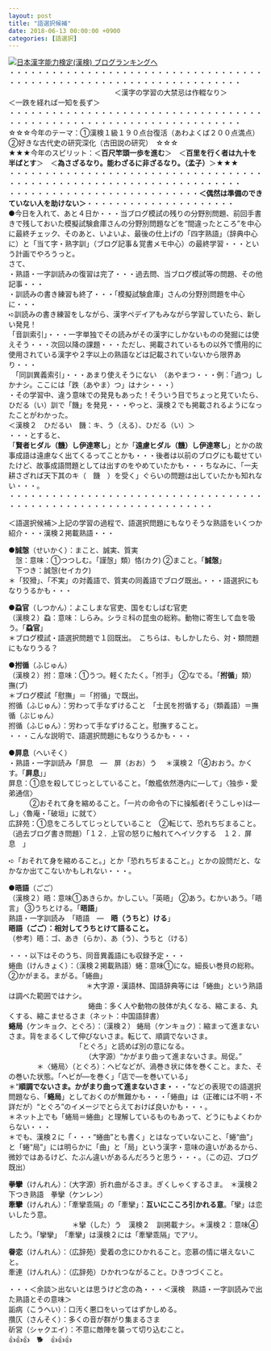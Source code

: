 ```yaml
---
layout: post
title: "語選択候補"
date: 2018-06-13 00:00:00 +0900
categories: [語選択]
---
```


[![](/syuusyuu9701/assets/images/語選択候補-br_c_3028_1.gif)](http://blog.with2.net/link.php?1659096:3028 "日本漢字能力検定(漢検) ブログランキングへ")[日本漢字能力検定(漢検) ブログランキングへ](http://blog.with2.net/link.php?1659096:3028)  
・・・・・・・・・・・・・・・・・・・・・・・・・・・・・・・・・・・・・・・・・・・・・・・・・・・・・・・・・・・・・・・・・・・・・  
　　　　　　　　　　　　　　　＜漢字の学習の大禁忌は作輟なり＞　　　　　＜一跌を経れば一知を長ず＞　　　　　  
・・・・・・・・・・・・・・・・・・・・・・・・・・・・・・・・・・・・・・・・・・・・・・・・・・・・・・・・・・・・・・・・・・・・・  
☆☆☆今年のテーマ：①漢検１級１９０点台復活（あわよくば２００点満点）　②好きな古代史の研究深化（古田説の研究）　☆☆☆  
★★★今年のスピリット：＜**百尺竿頭一歩を進む**＞　＜**百里を行く者は九十を半ばとす**＞　＜**為さざるなり。能わざるに非ざるなり。（孟子）**＞★★★  
・・・・・・・・・・・・・・・・・・・・・・・・・・・・・・・・・・・・・・・・・・・・・・・・・・・・・・・・・・・・・・・・・・・・・  
・・・・・・・・・・・・・・・・・・・・・・・・・・・**＜偶然は準備のできていない人を助けない＞**・・・・・・・・・・・・・・・・・・・・・  
●今日を入れて、あと４日か・・・当ブログ模試の残りの分野別問題、前回手書きで残しておいた模擬試験倉庫さんの分野別問題などを“間違ったところ”を中心に最終チェック、そのあと、いよいよ、最後の仕上げの「四字熟語」（辞典中心に）と「当て字・熟字訓」（ブログ記事＆覚書メモ中心）の最終学習・・・という計画でやろうっと。  
さて、  
・熟語・一字訓読みの復習は完了・・・過去問、当ブログ模試等の問題、その他記事・・・  
・訓読みの書き練習も終了・・・「模擬試験倉庫」さんの分野別問題を中心に・・・  
➪訓読みの書き練習をしながら、漢字ペデイアもみながら学習していたら、新しい発見！  
「音訓索引」・・・一字単独でその読みがその漢字にしかないものの発掘には使えそう・・・次回以降の課題・・・ただし、掲載されているもの以外で慣用的に使用されている漢字や２字以上の熟語などは記載されていないから限界あり・・・  
　「同訓異義索引」・・・あまり使えそうにない　（あやまつ・・・例：「過つ」しかナシ。ここには「跌（あやま）つ」はナシ・・・）  
・その学習中、違う意味での発見もあった！そういう目でちょっと見ていたら、ひだる（い）訓で「饑」を発見・・・やっと、漢検２でも掲載されるようになったことがわかった。  
＜漢検２　ひだるい　饑：キ、う（える）、ひだる（い）＞  
・・・とすると、  
「**賢者ヒダル（饑）し伊達寒し**」とか「**遠慮ヒダル（饑）し伊達寒し**」とかの故事成語は遠慮なく出てくるってことかも・・・後者は以前のブログにも載せていたけど、故事成語問題としては出すのをやめていたかも・・・ちなみに、「一夫耕さざれば天下其のキ（　饑　）を受く」ぐらいの問題は出していたかも知れない・・・。  
・・・・・・・・・・・・・・・・・・・・・・・・・・・・・・・・・・・・・・・・・・・・・・・・・・・・・・・・・・・・・・・・・  
  
＜語選択候補＞上記の学習の過程で、語選択問題にもなりそうな熟語をいくつか紹介・・・漢検２掲載熟語・・・  
  
**●誠愨**（せいかく）：まこと、誠実、質実  
　愨：意味：①つつしむ。「謹愨」類）恪(カク) ②まこと。「**誠愨**」  
　下つき：誠愨(セイカク)  
＊「狡猾」、「不実」の対義語で、質実の同義語でブログ既出。・・・語選択にもなりうるかも・・・  
  
**●蝨官**（しつかん）：よこしまな官吏、国をむしばむ官吏  
（漢検２）蝨：意味：しらみ。シラミ科の昆虫の総称。動物に寄生して血を吸う。「**蝨官**」  
＊ブログ模試・語選択問題で１回既出。　こちらは、もしかしたら、対・類問題にもなりうる？  
  
**●拊循**（ふじゅん）  
（漢検２）拊：意味：①うつ。軽くたたく。「拊手」 ②なでる。「**拊循**」類）撫(ブ)  
＊ブログ模試「慰撫」＝「拊循」で既出。  
拊循（ふじゅん）：労わって手なずけること　「士民を拊循する」（類義語）＝撫循（ぶじゅん）  
拊循（ふじゅん）：労わって手なずけること。慰撫すること。  
・・・こんな説明で、語選択問題にもなりうるかも・・・  
  
**●屛息**（へいそく）  
・熟語・一字訓読み「屏息　―　屏（おお）う 　＊漢検２「④おおう。かくす。「**屛息**」」  
屏息：①息を殺してじっとしていること。「敵艦依然港内に―して」〈独歩・愛弟通信〉  
　　　②おそれて身を縮めること。「一片の命令の下に操觚者(そうこしゃ)は―し」〈魯庵・「破垣」に就て〉　　  
広辞苑：①息をころしてじっとしていること　②転じて、恐れちぢまること。  
（過去ブログ書き問題）「１２．上官の怒りに触れてヘイソクする　１２．屏息　」  
  
➪「おそれて身を縮めること。」とか「恐れちぢまること。」とかの設問だと、なかなか出てこないかもしれない・・・。  
  
**●晤語**（ごご）  
（漢検２）晤：意味①あきらか。かしこい。「英晤」 ②あう。むかいあう。「晤言」 ③うちとける。「**晤語**」  
熟語・一字訓読み　「晤語　―　**晤（うちと）ける**」　  
**晤語（ごご）：相対してうちとけて語ること。**  
（参考）晤：ゴ、あき（らか）、あ（う）、うちと（ける）  
  
・・・以下はそのうち、同音異義語にも収録予定・・・  
蜷曲（けんきょく）：（漢検２掲載熟語）蜷：意味①にな。細長い巻貝の総称。 ②かがまる。まがる。「蜷曲」  
　　　　　　　　　　　＊大字源・漢語林、国語辞典等には「蜷曲」という熟語は調べた範囲ではナシ。  
　　　　　　　　　　　 蜷曲：多く人や動物の肢体が丸くなる、縮こまる、丸くする、縮こませるさま（ネット：中国語辞書）  
**蜷局**（ケンキョク、とぐろ）：（漢検２） 蜷局（ケンキョク）：縮まって進まないさま。背をまるくして伸びないさま。転じて、順調でないさま。  
　　　　　　　　　　「とぐろ」と読めば別の意になる。  
　　　　　　　　　 　　（大字源）“かがまり曲って進まないさま。局促。”  
　　　　＊〈蜷局〉（とぐろ）：ヘビなどが、渦巻き状に体を巻くこと。また、その巻いた状態。「ヘビが―を巻く」「店で―を巻いている」  
＊“**順調でないさま。かがまり曲って進まないさま・**・・”などの表現での語選択問題なら、「**蜷局**」としておくのが無難かも・・・「蜷曲」は（正確には不明・不詳だが）“とぐろ”のイメージでとらえておけば良いかも・・・。  
＊ネット上でも「蜷局＝蜷曲」と理解しているものもあって、どうにもよくわからない・・・  
＊でも、漢検２に「・・・“蜷曲”とも書く」とはなっていないこと、「蜷“曲”」と「蜷“局”」には明らかに「曲」と「局」という漢字・意味の違いがあるから、微妙ではあるけど、たぶん違いがあるんだろうと思う・・・。（この辺、ブログ既出）  
  
**拳攣**（けんれん）：（大字源）折れ曲がるさま。ぎくしゃくするさま。　＊漢検２下つき熟語　拳攣（ケンレン）  
**牽攣**（けんれん）：「牽攣乖隔」の「牽攣」：**互いにこころ引かれる意**。「攣」は恋いしたう意。　  
　　　　　　　　　＊攣（した）う　漢検２　訓掲載ナシ。＊漢検２：意味④したう。「攣攣」　「牽攣」は漢検２には「牽攣乖隔」でアリ。  
  
**眷恋**（けんれん）：（広辞苑）愛着の念にひかれること。恋慕の情に堪えないこと。  
牽連（けんれん）：（広辞苑）ひかれつながること。ひきつづくこと。  
  
・・・＜余談＞出ないとは思うけど念の為・・・＜漢検　熟語・一字訓読みで出た熟語とその意味＞  
詬病（こうへい）：口汚く悪口をいってはずかしめる。　　  
攢仄（さんそく）：多くの音が群がり集まるさま  
斫営（シャクエイ）：不意に敵陣を襲って切り込むこと。  
👍👍👍　🐕　👍👍👍